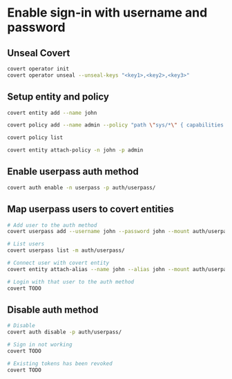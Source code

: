 # Enable sign-in with username and password

## Unseal Covert

```sh
covert operator init
covert operator unseal --unseal-keys "<key1>,<key2>,<key3>"
```

## Setup entity and policy
```sh
covert entity add --name john

covert policy add --name admin --policy "path \"sys/*\" { capabilities = [\"read\",\"update\",\"create\"] }"

covert policy list

covert entity attach-policy -n john -p admin
```

## Enable userpass auth method
```sh
covert auth enable -n userpass -p auth/userpass/
```

## Map userpass users to covert entities

```sh
# Add user to the auth method
covert userpass add --username john --password john --mount auth/userpass/

# List users
covert userpass list -m auth/userpass/

# Connect user with covert entity
covert entity attach-alias --name john --alias john --mount auth/userpass/

# Login with that user to the auth method
covert TODO
```

## Disable auth method

```sh
# Disable
covert auth disable -p auth/userpass/

# Sign in not working
covert TODO

# Existing tokens has been revoked
covert TODO
```